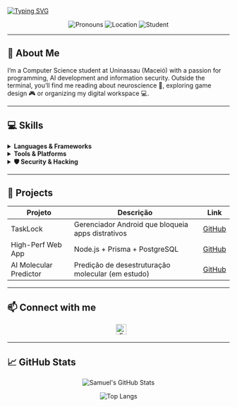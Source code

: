 <!-- Typing SVG animado -->
[![Typing SVG](https://readme-typing-svg.demolab.com?font=Fira+Code&weight=500&pause=1000&color=7947F7&width=500&lines=Hello,+everyone.+I%E2%80%99m+Sadousan)](https://git.io/typing-svg)
<p align="center">
  <img alt="Pronouns" src="https://img.shields.io/badge/Pronouns-he%2Fhim-blue" />
  <img alt="Location" src="https://img.shields.io/badge/Location-Brazil-brightgreen" />
  <img alt="Student" src="https://img.shields.io/badge/🎓-Computer%20Science%20Student-purple" />
</p>

---

## 📝 About Me
<p>
  I’m a Computer Science student at Uninassau (Maceió) with a passion for 
  programming, AI development and information security.  
  Outside the terminal, you’ll find me reading about neuroscience 🧠, 
  exploring game design 🎮 or organizing my digital workspace 💻.
</p>

---

## 💻 Skills

<details>
<summary><strong>Languages & Frameworks</strong></summary>
<p>
  <img alt="Python" src="https://img.shields.io/badge/Python-3670A0?logo=python&logoColor=white" height="24"/>
  <img alt="C/C++" src="https://img.shields.io/badge/C++-00599C?logo=c%2B%2B&logoColor=white" height="24"/>
  <img alt="Java" src="https://img.shields.io/badge/Java-007396?logo=java&logoColor=white" height="24"/>
  <img alt="JavaScript" src="https://img.shields.io/badge/JavaScript-F7DF1E?logo=javascript&logoColor=black" height="24"/>
  <img alt="Node.js" src="https://img.shields.io/badge/Node.js-339933?logo=node.js&logoColor=white" height="24"/>
  <img alt="Kotlin" src="https://img.shields.io/badge/Kotlin-0095D5?logo=kotlin&logoColor=white" height="24"/>
</p>
</details>

<details>
<summary><strong>Tools & Platforms</strong></summary>
<p>
  <img alt="Git" src="https://img.shields.io/badge/Git-F05032?logo=git&logoColor=white" height="24"/>
  <img alt="Docker" src="https://img.shields.io/badge/Docker-2496ED?logo=docker&logoColor=white" height="24"/>
  <img alt="Linux" src="https://img.shields.io/badge/Linux-FCC624?logo=linux&logoColor=black" height="24"/>
  <img alt="Debian" src="https://img.shields.io/badge/Debian-A81D33?logo=debian&logoColor=white" height="24"/>
  <img alt="VMware" src="https://img.shields.io/badge/Virtualization-6DB33F?logo=vmware&logoColor=white" height="24"/>
</p>
</details>

<details>
<summary><strong>🛡️ Security & Hacking</strong></summary>
<p>
  <img alt="Kali Linux" src="https://img.shields.io/badge/Kali-Linux-blue?logo=kali-linux&logoColor=white" height="24"/>
  <img alt="Wireshark" src="https://img.shields.io/badge/Wireshark-222C3E?logo=wireshark&logoColor=white" height="24"/>
  <img alt="Metasploit" src="https://img.shields.io/badge/Metasploit-6DB33F?logo=metasploit&logoColor=white" height="24"/>
</p>
</details>

---

## 🚀 Projects

| Projeto                 | Descrição                                           | Link                              |
|-------------------------|------------------------------------------------------|-----------------------------------|
| TaskLock                | Gerenciador Android que bloqueia apps distrativos    | [GitHub](https://github.com/Sadousan/TaskLock) |
| High-Perf Web App       | Node.js + Prisma + PostgreSQL                       | [GitHub](...) |
| AI Molecular Predictor  | Predição de desestruturação molecular (em estudo)     | [GitHub](...) |

---

## 📫 Connect with me

<p align="center">
  &nbsp;&nbsp;
  <a href="mailto:samueldouglas074@gmail.com">
    <img alt="Email" src="https://img.shields.io/badge/Email-samueldouglas074@gmail.com-D14836?logo=gmail&logoColor=white" height="24"/>
  </a>
</p>

---

## 📈 GitHub Stats

<p align="center">
  <img alt="Samuel's GitHub Stats" src="https://github-readme-stats.vercel.app/api?username=Sadousan&show_icons=true&theme=default&count_private=true" />
</p>
<p align="center">
  <img alt="Top Langs" src="https://github-readme-stats.vercel.app/api/top-langs?username=Sadousan&layout=compact&theme=default" />
</p>
